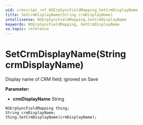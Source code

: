 ```yaml
---
uid: crmscript_ref_NSErpSyncFieldMapping_SetCrmDisplayName
title: SetCrmDisplayName(String crmDisplayName)
intellisense: NSErpSyncFieldMapping.SetCrmDisplayName
keywords: NSErpSyncFieldMapping, GetCrmDisplayName
so.topic: reference
---
```


# SetCrmDisplayName(String crmDisplayName)

Display name of CRM field; ignored on Save

**Parameter:** 
 - **crmDisplayName** String

```crmscript
NSErpSyncFieldMapping thing;
String crmDisplayName;
thing.SetCrmDisplayName(crmDisplayName);
```

